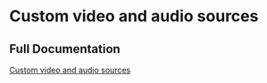 # Custom video and audio sources

## Full Documentation

[Custom video and audio sources](https://docs.agora.io/en/interactive-live-streaming/develop/custom-video-and-audio?platform=ios)

